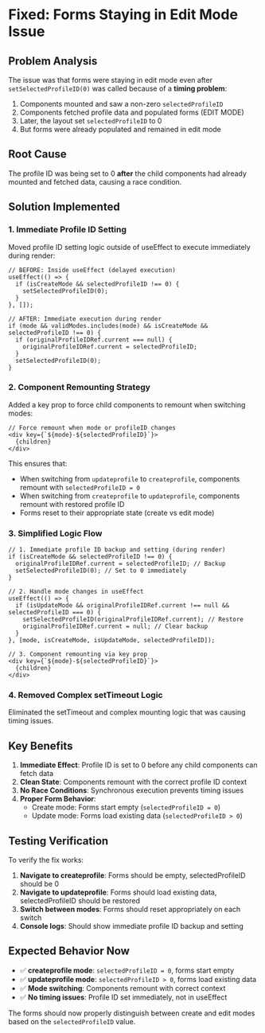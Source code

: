 # Fixed: Forms Staying in Edit Mode Issue

## Problem Analysis

The issue was that forms were staying in edit mode even after `setSelectedProfileID(0)` was called because of a **timing problem**:

1. Components mounted and saw a non-zero `selectedProfileID`
2. Components fetched profile data and populated forms (EDIT MODE)
3. Later, the layout set `selectedProfileID` to 0
4. But forms were already populated and remained in edit mode

## Root Cause

The profile ID was being set to 0 **after** the child components had already mounted and fetched data, causing a race condition.

## Solution Implemented

### 1. **Immediate Profile ID Setting**
Moved profile ID setting logic outside of useEffect to execute immediately during render:

```tsx
// BEFORE: Inside useEffect (delayed execution)
useEffect(() => {
  if (isCreateMode && selectedProfileID !== 0) {
    setSelectedProfileID(0);
  }
}, []);

// AFTER: Immediate execution during render
if (mode && validModes.includes(mode) && isCreateMode && selectedProfileID !== 0) {
  if (originalProfileIDRef.current === null) {
    originalProfileIDRef.current = selectedProfileID;
  }
  setSelectedProfileID(0);
}
```

### 2. **Component Remounting Strategy**
Added a key prop to force child components to remount when switching modes:

```tsx
// Force remount when mode or profileID changes
<div key={`${mode}-${selectedProfileID}`}>
  {children}
</div>
```

This ensures that:
- When switching from `updateprofile` to `createprofile`, components remount with `selectedProfileID = 0`
- When switching from `createprofile` to `updateprofile`, components remount with restored profile ID
- Forms reset to their appropriate state (create vs edit mode)

### 3. **Simplified Logic Flow**

```tsx
// 1. Immediate profile ID backup and setting (during render)
if (isCreateMode && selectedProfileID !== 0) {
  originalProfileIDRef.current = selectedProfileID; // Backup
  setSelectedProfileID(0); // Set to 0 immediately
}

// 2. Handle mode changes in useEffect
useEffect(() => {
  if (isUpdateMode && originalProfileIDRef.current !== null && selectedProfileID === 0) {
    setSelectedProfileID(originalProfileIDRef.current); // Restore
    originalProfileIDRef.current = null; // Clear backup
  }
}, [mode, isCreateMode, isUpdateMode, selectedProfileID]);

// 3. Component remounting via key prop
<div key={`${mode}-${selectedProfileID}`}>
  {children}
</div>
```

### 4. **Removed Complex setTimeout Logic**
Eliminated the setTimeout and complex mounting logic that was causing timing issues.

## Key Benefits

1. **Immediate Effect**: Profile ID is set to 0 before any child components can fetch data
2. **Clean State**: Components remount with the correct profile ID context
3. **No Race Conditions**: Synchronous execution prevents timing issues
4. **Proper Form Behavior**: 
   - Create mode: Forms start empty (`selectedProfileID = 0`)
   - Update mode: Forms load existing data (`selectedProfileID > 0`)

## Testing Verification

To verify the fix works:

1. **Navigate to createprofile**: Forms should be empty, selectedProfileID should be 0
2. **Navigate to updateprofile**: Forms should load existing data, selectedProfileID should be restored
3. **Switch between modes**: Forms should reset appropriately on each switch
4. **Console logs**: Should show immediate profile ID backup and setting

## Expected Behavior Now

- ✅ **createprofile mode**: `selectedProfileID = 0`, forms start empty
- ✅ **updateprofile mode**: `selectedProfileID > 0`, forms load existing data  
- ✅ **Mode switching**: Components remount with correct context
- ✅ **No timing issues**: Profile ID set immediately, not in useEffect

The forms should now properly distinguish between create and edit modes based on the `selectedProfileID` value.